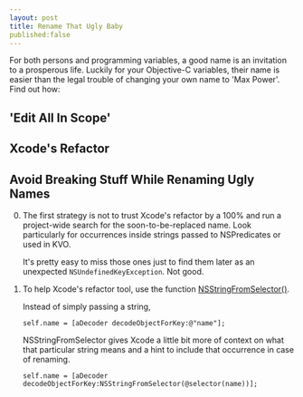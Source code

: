 ```yaml
---
layout: post
title: Rename That Ugly Baby
published:false
---
```


For both persons and programming variables, a good name is an invitation to a prosperous life.
Luckily for your Objective-C variables, their name is easier than the legal trouble of changing your own name to 'Max Power'. Find out how: 

## 'Edit All In Scope' 

## Xcode's Refactor



## Avoid Breaking Stuff While Renaming Ugly Names

0. The first strategy is not to trust Xcode's refactor by a 100% and run a project-wide search for the soon-to-be-replaced name. Look particularly for occurrences inside strings passed to NSPredicates or used in KVO. 
	
	It's pretty easy to miss those ones just to find them later as an unexpected ```NSUndefinedKeyException```. Not good.

1. To help Xcode's refactor tool, use the function [NSStringFromSelector()](https://developer.apple.com/library/ios/documentation/cocoa/reference/foundation/Miscellaneous/Foundation_Functions/Reference/reference.html#//apple_ref/c/func/NSStringFromSelector). 


	Instead of simply passing a string, 

	```
	self.name = [aDecoder decodeObjectForKey:@"name"];
	```	
	
	NSStringFromSelector gives Xcode a little bit more of context on what that particular string means and a hint to include that occurrence in case of renaming. 
	
	```
	self.name = [aDecoder decodeObjectForKey:NSStringFromSelector(@selector(name))];
	```
	
